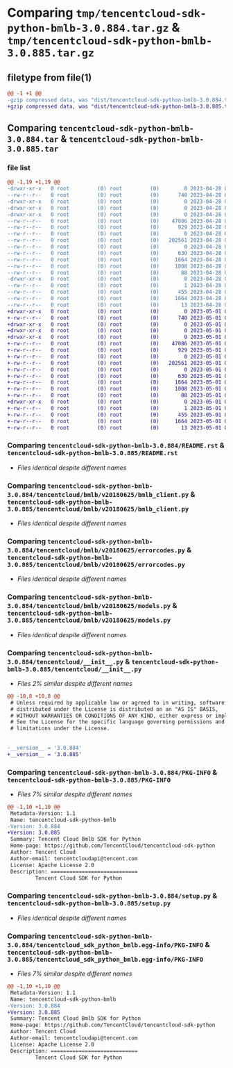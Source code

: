 # Comparing `tmp/tencentcloud-sdk-python-bmlb-3.0.884.tar.gz` & `tmp/tencentcloud-sdk-python-bmlb-3.0.885.tar.gz`

## filetype from file(1)

```diff
@@ -1 +1 @@
-gzip compressed data, was "dist/tencentcloud-sdk-python-bmlb-3.0.884.tar", last modified: Fri Apr 28 02:06:03 2023, max compression
+gzip compressed data, was "dist/tencentcloud-sdk-python-bmlb-3.0.885.tar", last modified: Mon May  1 00:29:10 2023, max compression
```

## Comparing `tencentcloud-sdk-python-bmlb-3.0.884.tar` & `tencentcloud-sdk-python-bmlb-3.0.885.tar`

### file list

```diff
@@ -1,19 +1,19 @@
-drwxr-xr-x   0 root         (0) root         (0)        0 2023-04-28 02:06:03.000000 tencentcloud-sdk-python-bmlb-3.0.884/
--rw-r--r--   0 root         (0) root         (0)      740 2023-04-28 02:06:03.000000 tencentcloud-sdk-python-bmlb-3.0.884/README.rst
-drwxr-xr-x   0 root         (0) root         (0)        0 2023-04-28 02:06:03.000000 tencentcloud-sdk-python-bmlb-3.0.884/tencentcloud/
-drwxr-xr-x   0 root         (0) root         (0)        0 2023-04-28 02:06:03.000000 tencentcloud-sdk-python-bmlb-3.0.884/tencentcloud/bmlb/
-drwxr-xr-x   0 root         (0) root         (0)        0 2023-04-28 02:06:03.000000 tencentcloud-sdk-python-bmlb-3.0.884/tencentcloud/bmlb/v20180625/
--rw-r--r--   0 root         (0) root         (0)    47086 2023-04-28 02:06:03.000000 tencentcloud-sdk-python-bmlb-3.0.884/tencentcloud/bmlb/v20180625/bmlb_client.py
--rw-r--r--   0 root         (0) root         (0)      929 2023-04-28 02:06:03.000000 tencentcloud-sdk-python-bmlb-3.0.884/tencentcloud/bmlb/v20180625/errorcodes.py
--rw-r--r--   0 root         (0) root         (0)        0 2023-04-28 02:06:03.000000 tencentcloud-sdk-python-bmlb-3.0.884/tencentcloud/bmlb/v20180625/__init__.py
--rw-r--r--   0 root         (0) root         (0)   202561 2023-04-28 02:06:03.000000 tencentcloud-sdk-python-bmlb-3.0.884/tencentcloud/bmlb/v20180625/models.py
--rw-r--r--   0 root         (0) root         (0)        0 2023-04-28 02:06:03.000000 tencentcloud-sdk-python-bmlb-3.0.884/tencentcloud/bmlb/__init__.py
--rw-r--r--   0 root         (0) root         (0)      630 2023-04-28 02:06:03.000000 tencentcloud-sdk-python-bmlb-3.0.884/tencentcloud/__init__.py
--rw-r--r--   0 root         (0) root         (0)     1664 2023-04-28 02:06:03.000000 tencentcloud-sdk-python-bmlb-3.0.884/PKG-INFO
--rw-r--r--   0 root         (0) root         (0)     1008 2023-04-28 02:06:03.000000 tencentcloud-sdk-python-bmlb-3.0.884/setup.py
--rw-r--r--   0 root         (0) root         (0)       88 2023-04-28 02:06:03.000000 tencentcloud-sdk-python-bmlb-3.0.884/setup.cfg
-drwxr-xr-x   0 root         (0) root         (0)        0 2023-04-28 02:06:03.000000 tencentcloud-sdk-python-bmlb-3.0.884/tencentcloud_sdk_python_bmlb.egg-info/
--rw-r--r--   0 root         (0) root         (0)        1 2023-04-28 02:06:03.000000 tencentcloud-sdk-python-bmlb-3.0.884/tencentcloud_sdk_python_bmlb.egg-info/dependency_links.txt
--rw-r--r--   0 root         (0) root         (0)      455 2023-04-28 02:06:03.000000 tencentcloud-sdk-python-bmlb-3.0.884/tencentcloud_sdk_python_bmlb.egg-info/SOURCES.txt
--rw-r--r--   0 root         (0) root         (0)     1664 2023-04-28 02:06:03.000000 tencentcloud-sdk-python-bmlb-3.0.884/tencentcloud_sdk_python_bmlb.egg-info/PKG-INFO
--rw-r--r--   0 root         (0) root         (0)       13 2023-04-28 02:06:03.000000 tencentcloud-sdk-python-bmlb-3.0.884/tencentcloud_sdk_python_bmlb.egg-info/top_level.txt
+drwxr-xr-x   0 root         (0) root         (0)        0 2023-05-01 00:29:10.000000 tencentcloud-sdk-python-bmlb-3.0.885/
+-rw-r--r--   0 root         (0) root         (0)      740 2023-05-01 00:29:10.000000 tencentcloud-sdk-python-bmlb-3.0.885/README.rst
+drwxr-xr-x   0 root         (0) root         (0)        0 2023-05-01 00:29:10.000000 tencentcloud-sdk-python-bmlb-3.0.885/tencentcloud/
+drwxr-xr-x   0 root         (0) root         (0)        0 2023-05-01 00:29:10.000000 tencentcloud-sdk-python-bmlb-3.0.885/tencentcloud/bmlb/
+drwxr-xr-x   0 root         (0) root         (0)        0 2023-05-01 00:29:10.000000 tencentcloud-sdk-python-bmlb-3.0.885/tencentcloud/bmlb/v20180625/
+-rw-r--r--   0 root         (0) root         (0)    47086 2023-05-01 00:29:10.000000 tencentcloud-sdk-python-bmlb-3.0.885/tencentcloud/bmlb/v20180625/bmlb_client.py
+-rw-r--r--   0 root         (0) root         (0)      929 2023-05-01 00:29:10.000000 tencentcloud-sdk-python-bmlb-3.0.885/tencentcloud/bmlb/v20180625/errorcodes.py
+-rw-r--r--   0 root         (0) root         (0)        0 2023-05-01 00:29:10.000000 tencentcloud-sdk-python-bmlb-3.0.885/tencentcloud/bmlb/v20180625/__init__.py
+-rw-r--r--   0 root         (0) root         (0)   202561 2023-05-01 00:29:10.000000 tencentcloud-sdk-python-bmlb-3.0.885/tencentcloud/bmlb/v20180625/models.py
+-rw-r--r--   0 root         (0) root         (0)        0 2023-05-01 00:29:10.000000 tencentcloud-sdk-python-bmlb-3.0.885/tencentcloud/bmlb/__init__.py
+-rw-r--r--   0 root         (0) root         (0)      630 2023-05-01 00:29:10.000000 tencentcloud-sdk-python-bmlb-3.0.885/tencentcloud/__init__.py
+-rw-r--r--   0 root         (0) root         (0)     1664 2023-05-01 00:29:10.000000 tencentcloud-sdk-python-bmlb-3.0.885/PKG-INFO
+-rw-r--r--   0 root         (0) root         (0)     1008 2023-05-01 00:29:10.000000 tencentcloud-sdk-python-bmlb-3.0.885/setup.py
+-rw-r--r--   0 root         (0) root         (0)       88 2023-05-01 00:29:10.000000 tencentcloud-sdk-python-bmlb-3.0.885/setup.cfg
+drwxr-xr-x   0 root         (0) root         (0)        0 2023-05-01 00:29:10.000000 tencentcloud-sdk-python-bmlb-3.0.885/tencentcloud_sdk_python_bmlb.egg-info/
+-rw-r--r--   0 root         (0) root         (0)        1 2023-05-01 00:29:10.000000 tencentcloud-sdk-python-bmlb-3.0.885/tencentcloud_sdk_python_bmlb.egg-info/dependency_links.txt
+-rw-r--r--   0 root         (0) root         (0)      455 2023-05-01 00:29:10.000000 tencentcloud-sdk-python-bmlb-3.0.885/tencentcloud_sdk_python_bmlb.egg-info/SOURCES.txt
+-rw-r--r--   0 root         (0) root         (0)     1664 2023-05-01 00:29:10.000000 tencentcloud-sdk-python-bmlb-3.0.885/tencentcloud_sdk_python_bmlb.egg-info/PKG-INFO
+-rw-r--r--   0 root         (0) root         (0)       13 2023-05-01 00:29:10.000000 tencentcloud-sdk-python-bmlb-3.0.885/tencentcloud_sdk_python_bmlb.egg-info/top_level.txt
```

### Comparing `tencentcloud-sdk-python-bmlb-3.0.884/README.rst` & `tencentcloud-sdk-python-bmlb-3.0.885/README.rst`

 * *Files identical despite different names*

### Comparing `tencentcloud-sdk-python-bmlb-3.0.884/tencentcloud/bmlb/v20180625/bmlb_client.py` & `tencentcloud-sdk-python-bmlb-3.0.885/tencentcloud/bmlb/v20180625/bmlb_client.py`

 * *Files identical despite different names*

### Comparing `tencentcloud-sdk-python-bmlb-3.0.884/tencentcloud/bmlb/v20180625/errorcodes.py` & `tencentcloud-sdk-python-bmlb-3.0.885/tencentcloud/bmlb/v20180625/errorcodes.py`

 * *Files identical despite different names*

### Comparing `tencentcloud-sdk-python-bmlb-3.0.884/tencentcloud/bmlb/v20180625/models.py` & `tencentcloud-sdk-python-bmlb-3.0.885/tencentcloud/bmlb/v20180625/models.py`

 * *Files identical despite different names*

### Comparing `tencentcloud-sdk-python-bmlb-3.0.884/tencentcloud/__init__.py` & `tencentcloud-sdk-python-bmlb-3.0.885/tencentcloud/__init__.py`

 * *Files 2% similar despite different names*

```diff
@@ -10,8 +10,8 @@
 # Unless required by applicable law or agreed to in writing, software
 # distributed under the License is distributed on an "AS IS" BASIS,
 # WITHOUT WARRANTIES OR CONDITIONS OF ANY KIND, either express or implied.
 # See the License for the specific language governing permissions and
 # limitations under the License.
 
 
-__version__ = '3.0.884'
+__version__ = '3.0.885'
```

### Comparing `tencentcloud-sdk-python-bmlb-3.0.884/PKG-INFO` & `tencentcloud-sdk-python-bmlb-3.0.885/PKG-INFO`

 * *Files 7% similar despite different names*

```diff
@@ -1,10 +1,10 @@
 Metadata-Version: 1.1
 Name: tencentcloud-sdk-python-bmlb
-Version: 3.0.884
+Version: 3.0.885
 Summary: Tencent Cloud Bmlb SDK for Python
 Home-page: https://github.com/TencentCloud/tencentcloud-sdk-python
 Author: Tencent Cloud
 Author-email: tencentcloudapi@tencent.com
 License: Apache License 2.0
 Description: ============================
         Tencent Cloud SDK for Python
```

### Comparing `tencentcloud-sdk-python-bmlb-3.0.884/setup.py` & `tencentcloud-sdk-python-bmlb-3.0.885/setup.py`

 * *Files identical despite different names*

### Comparing `tencentcloud-sdk-python-bmlb-3.0.884/tencentcloud_sdk_python_bmlb.egg-info/PKG-INFO` & `tencentcloud-sdk-python-bmlb-3.0.885/tencentcloud_sdk_python_bmlb.egg-info/PKG-INFO`

 * *Files 7% similar despite different names*

```diff
@@ -1,10 +1,10 @@
 Metadata-Version: 1.1
 Name: tencentcloud-sdk-python-bmlb
-Version: 3.0.884
+Version: 3.0.885
 Summary: Tencent Cloud Bmlb SDK for Python
 Home-page: https://github.com/TencentCloud/tencentcloud-sdk-python
 Author: Tencent Cloud
 Author-email: tencentcloudapi@tencent.com
 License: Apache License 2.0
 Description: ============================
         Tencent Cloud SDK for Python
```


